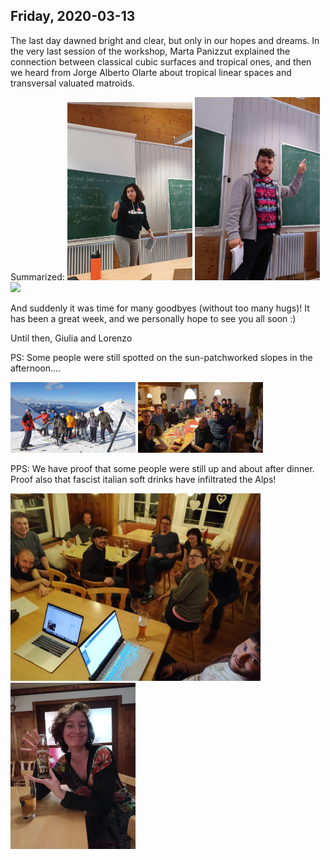 ---
---

## Friday, 2020-03-13

The last day dawned bright and clear, but only in our hopes and dreams. In the very last session of the workshop, 
Marta Panizzut explained the connection between classical cubic surfaces and tropical ones, and then we heard from 
Jorge Alberto Olarte about tropical linear spaces and transversal valuated matroids. 

Summarized:
<img src="./pics/marta.jpg" width="200">
<img src="./pics/jorge.jpg" width="200">
<img src="./pics/john.jpg" width="200">

And suddenly it was time for many goodbyes (without too many hugs)! It has been a great week, and we personally hope to see you all soon :)

Until then,
Giulia and Lorenzo

PS: Some people were still spotted on the sun-patchworked slopes in the afternoon....

<img src="./pics/skiingsurvivors.jpg" width="200">
<img src="./pics/dinnersurvivors.jpg" width="200">

PPS: We have proof that some people were still up and about after dinner. Proof also that fascist italian soft drinks 
have infiltrated the Alps!

<img src="./pics/lastevening.jpg" width="400">
<img src="./pics/almdudler.jpg" width="200">




